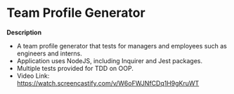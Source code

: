 # Team Profile Generator

**Description**

- A team profile generator that tests for managers and employees such as engineers and interns.
- Application uses NodeJS, including Inquirer and Jest packages.
- Multiple tests provided for TDD on OOP.
- Video Link: https://watch.screencastify.com/v/W6oFWJNfCDq1H9gKruWT

